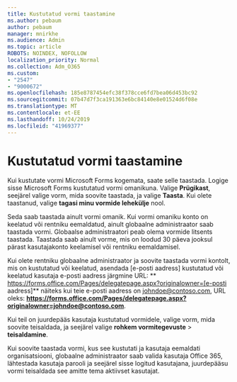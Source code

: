 ```yaml
---
title: Kustutatud vormi taastamine
ms.author: pebaum
author: pebaum
manager: mnirkhe
ms.audience: Admin
ms.topic: article
ROBOTS: NOINDEX, NOFOLLOW
localization_priority: Normal
ms.collection: Adm_O365
ms.custom:
- "2547"
- "9000672"
ms.openlocfilehash: 185e8787454efc38f378cce6fd7bea06d453bc92
ms.sourcegitcommit: 07b47d7f3ca191363e6bc84140e8e01524d6f08e
ms.translationtype: MT
ms.contentlocale: et-EE
ms.lasthandoff: 10/24/2019
ms.locfileid: "41969377"
---
```

# <a name="restore-a-deleted-form"></a>Kustutatud vormi taastamine

Kui kustutate vormi Microsoft Forms kogemata, saate selle taastada. Logige sisse Microsoft Forms kustutatud vormi omanikuna. Valige **Prügikast**, seejärel valige vorm, mida soovite taastada, ja valige **Taasta**. Kui olete taastanud, valige **tagasi minu vormide lehekülje** nool.

Seda saab taastada ainult vormi omanik. Kui vormi omaniku konto on keelatud või rentniku eemaldatud, ainult globaalne administraator saab taastada vormi. Globaalse administraatori peab olema vormide litsents taastada. Taastada saab ainult vorme, mis on loodud 30 päeva jooksul pärast kasutajakonto keelamisel või rentniku eemaldamisel.

Kui olete rentniku globaalne administraator ja soovite taastada vormi kontolt, mis on kustutatud või keelatud, asendada [e-posti aadress] kustutatud või keelatud kasutaja e-posti aadress järgmine URL: ** https://forms.office.com/Pages/delegatepage.aspx?originalowner=[e-posti aadress]** näiteks kui teie e-posti aadress on johndoe@contoso.com, URL oleks: **https://forms.office.com/Pages/delegatepage.aspx?originalowner=johndoe@contoso.com**. 

Kui teil on juurdepääs kasutaja kustutatud vormidele, valige vorm, mida soovite teisaldada, ja seejärel valige **rohkem vormitegevuste** > **teisaldamine**.

Kui soovite taastada vormi, kus see kustutati ja kasutaja eemaldati organisatsiooni, globaalne administraator saab valida kasutaja Office 365, lähtestada kasutaja parooli ja seejärel sisse logitud kasutajana, juurdepääsu vormi teisaldada see amitte tema aktiivset kasutajat. 